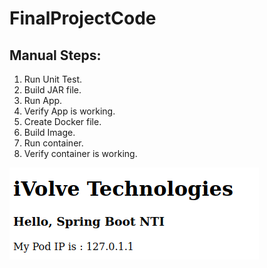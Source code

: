 # FinalProjectCode

## Manual Steps:

1. Run Unit Test.
2. Build JAR file.
3. Run App.
4. Verify App is working.
5. Create Docker file.
6. Build Image.
7. Run container.
8. Verify container is working.
 
![](https://github.com/IbrahimAdell/FinalProjectCode/blob/main/App.PNG)
